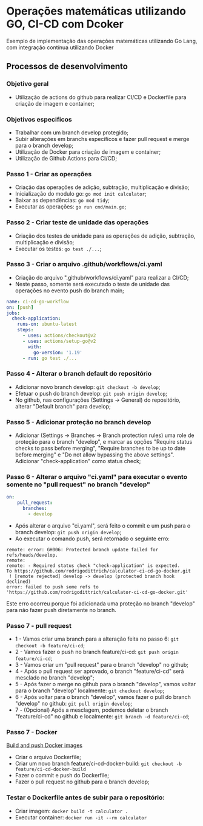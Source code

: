 # Operações matemáticas utilizando GO, CI-CD com Dcoker
Exemplo de implementação das operações matemáticas utilizando Go Lang, com integração contínua utilizando Docker

## Processos de desenvolvimento

### Objetivo geral
- Utilização de actions do github para realizar CI/CD e Dockerfile para criação de imagem e container;

### Objetivos especificos
- Trabalhar com um branch develop protegido;
- Subir alterações em branchs específicos e fazer pull request e merge para o branch develop;
- Utilização de Docker para criação de imagem e container;
- Utilização de Github Actions para CI/CD;

### Passo 1 - Criar as operações
- Criação das operações de adição, subtração, multiplicação e divisão;
- Inicialização do modulo go: `go mod init calculator`;
- Baixar as dependências: `go mod tidy`;
- Executar as operações: `go run cmd/main.go`;

### Passo 2 - Criar teste de unidade das operações
- Criação dos testes de unidade para as operações de adição, subtração, multiplicação e divisão;
- Executar os testes: `go test ./...`;

### Passo 3 - Criar o arquivo .github/workflows/ci.yaml
- Criação do arquivo ".github/workflows/ci.yaml" para realizar a CI/CD;
- Neste passo, somente será executado o teste de unidade das operações no evento push do branch main;
```yaml
name: ci-cd-go-workflow
on: [push]
jobs:
  check-application:
    runs-on: ubuntu-latest
    steps:
      - uses: actions/checkout@v2
      - uses: actions/setup-go@v2
        with:
          go-version: '1.19'
      - run: go test ./...
```

### Passo 4 - Alterar o branch default do repositório
- Adicionar novo branch develop: `git checkout -b develop`;
- Efetuar o push do branch develop: `git push origin develop`;
- No github, nas configurações (Settings -> General) do repositório, alterar "Default branch"  para develop;

### Passo 5 - Adicionar proteção no branch develop
- Adicionar (Settings -> Branches -> Branch protection rules) uma role de proteção para o branch "develop", e marcar as opções "Require status checks to pass before merging", "Require branches to be up to date before merging" e "Do not allow bypassing the above settings". Adicionar "check-application" como status check;

### Passo 6 - Alterar o arquivo "ci.yaml" para executar o evento somente no "pull request" no branch "develop"
```yaml
on:
    pull_request:
      branches:
        - develop
```
- Após alterar o arquivo "ci.yaml", será feito o commit e um push para o branch develop: `git push origin develop`;
- Ao executar o comando push, será retornado o seguinte erro:
```shell
remote: error: GH006: Protected branch update failed for refs/heads/develop.
remote: 
remote: - Required status check "check-application" is expected.
To https://github.com/rodrigodittrich/calculator-ci-cd-go-docker.git
 ! [remote rejected] develop -> develop (protected branch hook declined)
error: failed to push some refs to 'https://github.com/rodrigodittrich/calculator-ci-cd-go-docker.git'
```

Este erro ocorreu porque foi adicionada uma proteção no branch "develop" para não fazer push diretamente no branch.

### Passo 7 - pull request
- 1 - Vamos criar uma branch para a alteração feita no passo 6: `git checkout -b feature/ci-cd`;
- 2 - Vamos fazer o push no branch feature/ci-cd: `git push origin feature/ci-cd`;
- 3 - Vamos criar um "pull request" para o branch "develop" no github;
- 4 - Após o pull request ser aprovado, o branch "feature/ci-cd" será mesclado no branch "develop";
- 5 - Após fazer o merge no github para o branch "develop", vamos voltar para o branch "develop" localmente: `git checkout develop`;
- 6 - Após voltar para o branch "develop", vamos fazer o pull do branch "develop" no github: `git pull origin develop`;
- 7 - (Opcional) Após a mesclagem, podemos deletar o branch "feature/ci-cd" no github e localmente: `git branch -d feature/ci-cd`;

### Passo 7 - Docker
[Build and push Docker images](https://github.com/marketplace/actions/build-and-push-docker-images)
- Criar o arquivo Dockerfile;
- Criar um novo branch feature/ci-cd-docker-build: `git checkout -b feature/ci-cd-docker-build`
- Fazer o commit e push do Dockerfile;
- Fazer o pull request no github para o branch develop;

### Testar o Dockerfile antes de subir para o repositório:
- Criar imagem: `docker build -t calculator .`
- Executar container: `docker run -it --rm calculator`